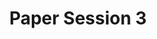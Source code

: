 ---
slug: paper-session-3
type: event
event_type: Paper Session
title: Paper Session 3
venue: VOGELFREI
status: ready
date_time: Wednesday, April 19th, 15:15
schedule:
    -   time: t15:15
        item: $reproducible-musical-analysis-of-live-coding-performances-using
    -   time: t15:35
        item: $ziffers-numbered-notation-for-algorithmic-composition
    -   time: t15:55
        item: $designing-and-exploring-a-live-coding-interface-for-generative
    -   time: t16:15
        item: $addressing-accessibility-for-blind-and-visually-impaired-live
    -   time: t16:35
        item: Questions & Discussion
    -   time: t16:55
        item: Announcement of NIME 2024
        person: Dianne Verdonk
---